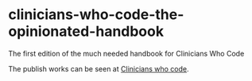 # clinicians-who-code-the-opinionated-handbook
The first edition of the much needed handbook for Clinicians Who Code

The publish works can be seen at [Clinicians who code](www.clinicians-who-code.org).
